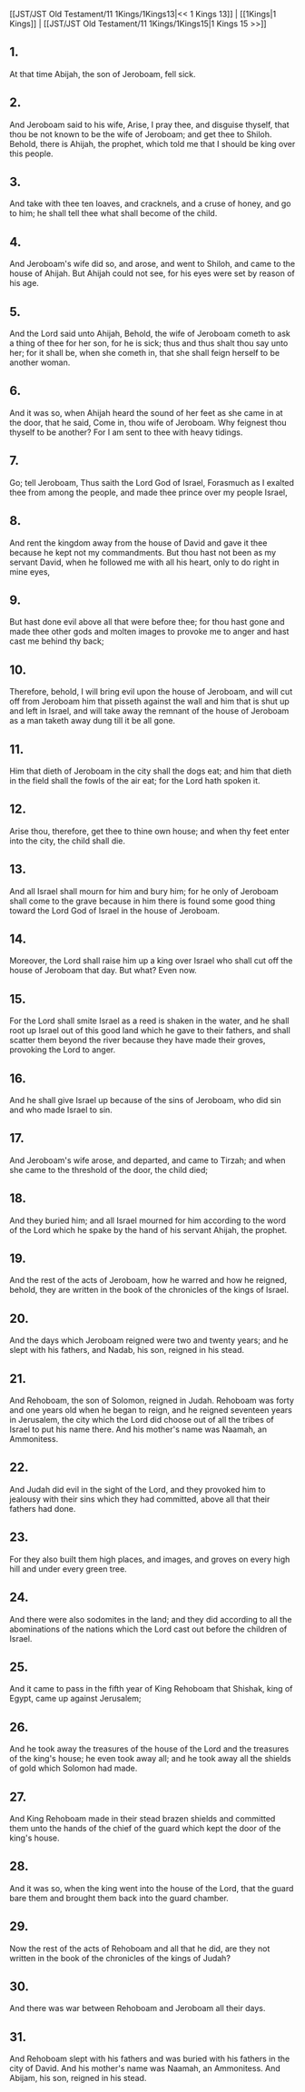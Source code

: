 [[JST/JST Old Testament/11 1Kings/1Kings13|<< 1 Kings 13]] | [[1Kings|1 Kings]] | [[JST/JST Old Testament/11 1Kings/1Kings15|1 Kings 15 >>]]
## 1.
At that time Abijah, the son of Jeroboam, fell sick.
## 2.
And Jeroboam said to his wife, Arise, I pray thee, and disguise thyself, that thou be not known to be the wife of Jeroboam; and get thee to Shiloh. Behold, there is Ahijah, the prophet, which told me that I should be king over this people.
## 3.
And take with thee ten loaves, and cracknels, and a cruse of honey, and go to him; he shall tell thee what shall become of the child.
## 4.
And Jeroboam\'s wife did so, and arose, and went to Shiloh, and came to the house of Ahijah. But Ahijah could not see, for his eyes were set by reason of his age.
## 5.
And the Lord said unto Ahijah, Behold, the wife of Jeroboam cometh to ask a thing of thee for her son, for he is sick; thus and thus shalt thou say unto her; for it shall be, when she cometh in, that she shall feign herself to be another woman.
## 6.
And it was so, when Ahijah heard the sound of her feet as she came in at the door, that he said, Come in, thou wife of Jeroboam. Why feignest thou thyself to be another? For I am sent to thee with heavy tidings.
## 7.
Go; tell Jeroboam, Thus saith the Lord God of Israel, Forasmuch as I exalted thee from among the people, and made thee prince over my people Israel,
## 8.
And rent the kingdom away from the house of David and gave it thee because he kept not my commandments. But thou hast not been as my servant David, when he followed me with all his heart, only to do right in mine eyes,
## 9.
But hast done evil above all that were before thee; for thou hast gone and made thee other gods and molten images to provoke me to anger and hast cast me behind thy back;
## 10.
Therefore, behold, I will bring evil upon the house of Jeroboam, and will cut off from Jeroboam him that pisseth against the wall and him that is shut up and left in Israel, and will take away the remnant of the house of Jeroboam as a man taketh away dung till it be all gone.
## 11.
Him that dieth of Jeroboam in the city shall the dogs eat; and him that dieth in the field shall the fowls of the air eat; for the Lord hath spoken it.
## 12.
Arise thou, therefore, get thee to thine own house; and when thy feet enter into the city, the child shall die.
## 13.
And all Israel shall mourn for him and bury him; for he only of Jeroboam shall come to the grave because in him there is found some good thing toward the Lord God of Israel in the house of Jeroboam.
## 14.
Moreover, the Lord shall raise him up a king over Israel who shall cut off the house of Jeroboam that day. But what? Even now.
## 15.
For the Lord shall smite Israel as a reed is shaken in the water, and he shall root up Israel out of this good land which he gave to their fathers, and shall scatter them beyond the river because they have made their groves, provoking the Lord to anger.
## 16.
And he shall give Israel up because of the sins of Jeroboam, who did sin and who made Israel to sin.
## 17.
And Jeroboam\'s wife arose, and departed, and came to Tirzah; and when she came to the threshold of the door, the child died;
## 18.
And they buried him; and all Israel mourned for him according to the word of the Lord which he spake by the hand of his servant Ahijah, the prophet.
## 19.
And the rest of the acts of Jeroboam, how he warred and how he reigned, behold, they are written in the book of the chronicles of the kings of Israel.
## 20.
And the days which Jeroboam reigned were two and twenty years; and he slept with his fathers, and Nadab, his son, reigned in his stead.
## 21.
And Rehoboam, the son of Solomon, reigned in Judah. Rehoboam was forty and one years old when he began to reign, and he reigned seventeen years in Jerusalem, the city which the Lord did choose out of all the tribes of Israel to put his name there. And his mother\'s name was Naamah, an Ammonitess.
## 22.
And Judah did evil in the sight of the Lord, and they provoked him to jealousy with their sins which they had committed, above all that their fathers had done.
## 23.
For they also built them high places, and images, and groves on every high hill and under every green tree.
## 24.
And there were also sodomites in the land; and they did according to all the abominations of the nations which the Lord cast out before the children of Israel.
## 25.
And it came to pass in the fifth year of King Rehoboam that Shishak, king of Egypt, came up against Jerusalem;
## 26.
And he took away the treasures of the house of the Lord and the treasures of the king\'s house; he even took away all; and he took away all the shields of gold which Solomon had made.
## 27.
And King Rehoboam made in their stead brazen shields and committed them unto the hands of the chief of the guard which kept the door of the king\'s house.
## 28.
And it was so, when the king went into the house of the Lord, that the guard bare them and brought them back into the guard chamber.
## 29.
Now the rest of the acts of Rehoboam and all that he did, are they not written in the book of the chronicles of the kings of Judah?
## 30.
And there was war between Rehoboam and Jeroboam all their days.
## 31.
And Rehoboam slept with his fathers and was buried with his fathers in the city of David. And his mother\'s name was Naamah, an Ammonitess. And Abijam, his son, reigned in his stead.


